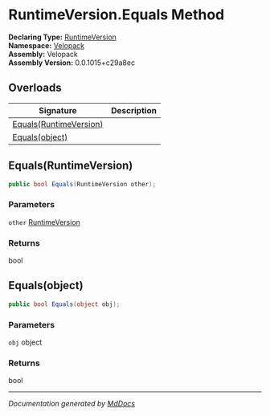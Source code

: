 ﻿<!--  
  <auto-generated>   
    The contents of this file were generated by a tool.  
    Changes to this file may be list if the file is regenerated  
  </auto-generated>   
-->

# RuntimeVersion.Equals Method

**Declaring Type:** [RuntimeVersion](../index.md)  
**Namespace:** [Velopack](../../index.md)  
**Assembly:** Velopack  
**Assembly Version:** 0.0.1015+c29a8ec

## Overloads

| Signature                                       | Description |
| ----------------------------------------------- | ----------- |
| [Equals(RuntimeVersion)](#equalsruntimeversion) |             |
| [Equals(object)](#equalsobject)                 |             |

## Equals(RuntimeVersion)

```csharp
public bool Equals(RuntimeVersion other);
```

### Parameters

`other`  [RuntimeVersion](../index.md)

### Returns

bool

## Equals(object)

```csharp
public bool Equals(object obj);
```

### Parameters

`obj`  object

### Returns

bool

___

*Documentation generated by [MdDocs](https://github.com/ap0llo/mddocs)*
